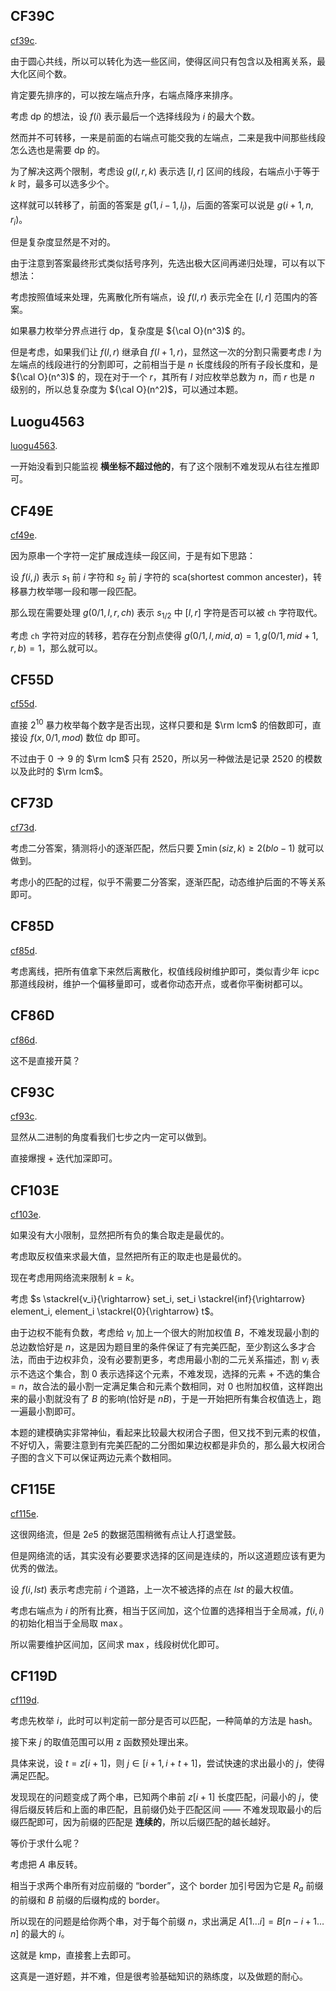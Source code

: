 ## CF39C

[cf39c](https://www.luogu.com.cn/problem/CF39C). 

由于圆心共线，所以可以转化为选一些区间，使得区间只有包含以及相离关系，最大化区间个数。

肯定要先排序的，可以按左端点升序，右端点降序来排序。

考虑 dp 的想法，设 $f(i)$ 表示最后一个选择线段为 $i$ 的最大个数。

然而并不可转移，一来是前面的右端点可能交我的左端点，二来是我中间那些线段怎么选也是需要 dp 的。

为了解决这两个限制，考虑设 $g(l, r, k)$ 表示选 $[l, r]$ 区间的线段，右端点小于等于 $k$ 时，最多可以选多少个。

这样就可以转移了，前面的答案是 $g(1, i - 1, l_i)$，后面的答案可以说是 $g(i + 1, n, r_i)$。

但是复杂度显然是不对的。

由于注意到答案最终形式类似括号序列，先选出极大区间再递归处理，可以有以下想法：

考虑按照值域来处理，先离散化所有端点，设 $f(l, r)$ 表示完全在 $[l, r]$ 范围内的答案。

如果暴力枚举分界点进行 dp，复杂度是 ${\cal O}(n^3)$ 的。

但是考虑，如果我们让 $f(l, r)$ 继承自 $f(l + 1, r)$，显然这一次的分割只需要考虑 $l$ 为左端点的线段进行的分割即可，之前相当于是 $n$ 长度线段的所有子段长度和，是 ${\cal O}(n^3)$ 的，现在对于一个 $r$，其所有 $l$ 对应枚举总数为 $n$，而 $r$ 也是 $n$ 级别的，所以总复杂度为 ${\cal O}(n^2)$，可以通过本题。

## Luogu4563

[luogu4563](https://www.luogu.com.cn/problem/P4563). 

一开始没看到只能监视 **横坐标不超过他的**，有了这个限制不难发现从右往左推即可。

## CF49E

[cf49e](https://www.luogu.com.cn/problem/CF49E). 

因为原串一个字符一定扩展成连续一段区间，于是有如下思路：

设 $f(i, j)$ 表示 $s_1$ 前 $i$ 字符和 $s_2$ 前 $j$ 字符的 sca(shortest common ancester)，转移暴力枚举哪一段和哪一段匹配。

那么现在需要处理 $g(0/1, l, r, ch)$ 表示 $s_{1/2}$ 中 $[l, r]$ 字符是否可以被 `ch` 字符取代。

考虑 `ch` 字符对应的转移，若存在分割点使得 $g(0/1, l, mid, a) = 1, g(0/1, mid + 1, r, b) = 1$，那么就可以。

## CF55D

[cf55d](https://www.luogu.com.cn/problem/CF55D). 

直接 $2^{10}$ 暴力枚举每个数字是否出现，这样只要和是 $\rm lcm$ 的倍数即可，直接设 $f(x, 0/1, mod)$ 数位 dp 即可。

不过由于 $0 \to 9$ 的 $\rm lcm$ 只有 2520，所以另一种做法是记录 $2520$ 的模数以及此时的 $\rm lcm$。

## CF73D

[cf73d](https://www.luogu.com.cn/problem/CF73D). 

考虑二分答案，猜测将小的逐渐匹配，然后只要 $\sum \min(siz, k) \ge 2(blo - 1)$ 就可以做到。

考虑小的匹配的过程，似乎不需要二分答案，逐渐匹配，动态维护后面的不等关系即可。

## CF85D

[cf85d](https://www.luogu.com.cn/problem/CF85D). 

考虑离线，把所有值拿下来然后离散化，权值线段树维护即可，类似青少年 icpc 那道线段树，维护一个偏移量即可，或者你动态开点，或者你平衡树都可以。

## CF86D

[cf86d](https://www.luogu.com.cn/problem/CF86D). 

这不是直接开莫？

## CF93C

[cf93c](https://www.luogu.com.cn/problem/CF93C). 

显然从二进制的角度看我们七步之内一定可以做到。

直接爆搜 + 迭代加深即可。

## CF103E

[cf103e](https://www.luogu.com.cn/problem/CF103E). 

如果没有大小限制，显然把所有负的集合取走是最优的。

考虑取反权值来求最大值，显然把所有正的取走也是最优的。

现在考虑用网络流来限制 $k = k$。

考虑 $s \stackrel{v_i}{\rightarrow} set_i, set_i \stackrel{inf}{\rightarrow} element_i, element_i \stackrel{0}{\rightarrow} t$。

由于边权不能有负数，考虑给 $v_i$ 加上一个很大的附加权值 $B$，不难发现最小割的总边数恰好是 $n$，这是因为题目里的条件保证了有完美匹配，至少割这么多才合法，而由于边权非负，没有必要割更多，考虑用最小割的二元关系描述，割 $v_i$ 表示不选这个集合，割 $0$ 表示选择这个元素，不难发现，选择的元素 + 不选的集合 = $n$，故合法的最小割一定满足集合和元素个数相同，对 $0$ 也附加权值，这样跑出来的最小割就没有了 $B$ 的影响(恰好是 $nB$)，于是一开始把所有集合权值选上，跑一遍最小割即可。

本题的建模确实非常神仙，看起来比较最大权闭合子图，但又找不到元素的权值，不好切入，需要注意到有完美匹配的二分图如果边权都是非负的，那么最大权闭合子图的含义下可以保证两边元素个数相同。

## CF115E

[cf115e](https://www.luogu.com.cn/problem/CF115E). 

这很网络流，但是 $2e5$ 的数据范围稍微有点让人打退堂鼓。

但是网络流的话，其实没有必要要求选择的区间是连续的，所以这道题应该有更为优秀的做法。

设 $f(i, lst)$ 表示考虑完前 $i$ 个道路，上一次不被选择的点在 $lst$ 的最大权值。

考虑右端点为 $i$ 的所有比赛，相当于区间加，这个位置的选择相当于全局减，$f(i, i)$ 的初始化相当于全局取 $\max$。

所以需要维护区间加，区间求 $\max$，线段树优化即可。

## CF119D

[cf119d](https://www.luogu.com.cn/problem/CF119D). 

考虑先枚举 $i$，此时可以判定前一部分是否可以匹配，一种简单的方法是 hash。

接下来 $j$ 的取值范围可以用 z 函数预处理出来。

具体来说，设 $t = z[i + 1]$，则 $j \in [i + 1, i + t + 1]$，尝试快速的求出最小的 $j$，使得满足匹配。

发现现在的问题变成了两个串，已知两个串前 $z[i + 1]$ 长度匹配，问最小的 $j$，使得后缀反转后和上面的串匹配，且前缀仍处于匹配区间 —— 不难发现取最小的后缀匹配即可，因为前缀的匹配是 **连续的**，所以后缀匹配的越长越好。

等价于求什么呢？

考虑把 $A$ 串反转。

相当于求两个串所有对应前缀的 “border”，这个 border 加引号因为它是 $R_a$ 前缀的前缀和 $B$ 前缀的后缀构成的 border。

所以现在的问题是给你两个串，对于每个前缀 $n$，求出满足 $A[1 \ldots i] = B[n - i +1 \ldots n]$ 的最大的 $i$。

这就是 kmp，直接套上去即可。

这真是一道好题，并不难，但是很考验基础知识的熟练度，以及做题的耐心。

